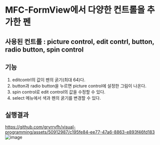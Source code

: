 # MFC-FormView에서 다양한 컨트롤을 추가한 펜
## 사용된 컨트롤 : picture control, edit contrl, button, radio button, spin control
## 기능
1. editcontrl의 값이 펜의 굵기(최대 64)다.
2. button과 radio button을 누르면 picture control에 설정한 그림이 나온다.
3. spin control로 edit control의 값을 수정할 수 있다.
4. select 메뉴에서 색과 펜의 굵기를 변경할 수 있다.

## 실행결과
https://github.com/gryrryfh/visual-programming/assets/50912987/c195fe84-ee77-47a6-8863-e893f46fd183
![image](https://github.com/gryrryfh/visual-programming/assets/50912987/51a5937b-bb04-40b0-97ed-16c9f7eea718)




